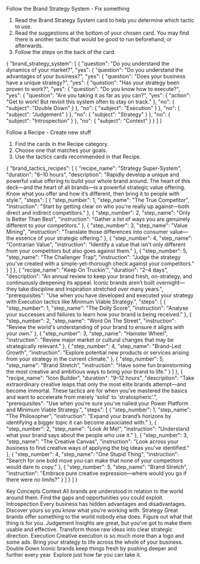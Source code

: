 Follow the Brand Strategy System - Fix something

1. Read the Brand Strategy System card to help you
   determine which tactic to use.
2. Read the suggestions at the bottom of your chosen
   card. You may find there is another tactic that would
   be good to run beforehand, or afterwards.
3. Follow the steps on the back of the card.

{
"brand_strategy_system": [
{
"question": "Do you understand the dynamics of your market?",
"yes": {
"question": "Do you understand the advantages of your business?",
"yes": {
"question": "Does your business have a unique strategy?",
"yes": {
"question": "Has your strategy been proven to work?",
"yes": {
"question": "Do you know how to execute?",
"yes": {
"question": "Are you taking it as far as you can?",
"yes": {
"action": "Get to work! But revisit this system often to stay on track."
},
"no": {
"subject": "Double Down"
}
},
"no": {
"subject": "Execution"
}
},
"no": {
"subject": "Judgement"
}
},
"no": {
"subject": "Strategy"
}
},
"no": {
"subject": "Introspection"
}
},
"no": {
"subject": "Context"
}
}
]
}

Follow a Recipe - Create new stuff

1. Find the cards in the Recipe category.
2. Choose one that matches your goals.
3. Use the tactics cards recommended in that Recipe.

{
"brand_tactics_recipes": [
{
"recipe_name": "Strategy Super-System",
"duration": "6–10 hours",
"description": "Rapidly develop a unique and powerful value offering to build your whole brand around. The heart of this deck—and the heart of all brands—is a powerful strategic value offering. Know what you offer and how it’s different, then bring it to people with style.",
"steps": [
{
"step_number": 1,
"step_name": "The True Competitor",
"instruction": "Start by getting clear on who you're really up against—both direct and indirect competitors."
},
{
"step_number": 2,
"step_name": "Only Is Better Than Best",
"instruction": "Gather a list of ways you are genuinely different to your competitors."
},
{
"step_number": 3,
"step_name": "Value Mining",
"instruction": "Translate those differences into consumer value—the essence of your strategic offering."
},
{
"step_number": 4,
"step_name": "Contrarian Value",
"instruction": "Identify a value that isn’t only different from your competitors but also goes against them."
},
{
"step_number": 5,
"step_name": "The Challenger Trap",
"instruction": "Judge the strategy you've created with a simple-yet-thorough check against your competitors."
}
]
},
{
"recipe_name": "Keep On Truckin'",
"duration": "2–4 days",
"description": "An annual review to keep your brand fresh, on-strategy, and continuously deepening its appeal. Iconic brands aren’t built overnight—they take discipline and inspiration stretched over many years.",
"prerequisites": "Use when you have developed and executed your strategy with Execution tactics like Minimum Viable Strategy.",
"steps": [
{
"step_number": 1,
"step_name": "The Dolly Score",
"instruction": "Analyse your successes and failures to learn how your brand is being received."
},
{
"step_number": 2,
"step_name": "Word On The Street",
"instruction": "Review the world's understanding of your brand to ensure it aligns with your own."
},
{
"step_number": 3,
"step_name": "Hamster Wheel",
"instruction": "Review major market or cultural changes that may be strategically relevant."
},
{
"step_number": 4,
"step_name": "Brand-Led Growth",
"instruction": "Explore potential new products or services arising from your strategy in the current climate."
},
{
"step_number": 5,
"step_name": "Brand Stretch",
"instruction": "Have some fun brainstorming the most creative and ambitious ways to bring your brand to life."
}
]
},
{
"recipe_name": "Icon Builder",
"duration": "9–12 hours",
"description": "Take extraordinary creative leaps that only the most elite brands attempt—and become immortal. These tactics are for when you’ve mastered the basics and want to accelerate from merely 'solid' to 'stratospheric'.",
"prerequisites": "Use when you're sure you've nailed your Power Platform and Minimum Viable Strategy.",
"steps": [
{
"step_number": 1,
"step_name": "The Philosopher",
"instruction": "Expand your brand’s horizons by identifying a bigger topic it can become associated with."
},
{
"step_number": 2,
"step_name": "Look At Me!",
"instruction": "Understand what your brand says about the people who use it."
},
{
"step_number": 3,
"step_name": "The Creative Canvas",
"instruction": "Look across your business to find creative ways of applying the big ideas you've identified."
},
{
"step_number": 4,
"step_name": "One Stupid Thing",
"instruction": "Search for one bold move you can make that none of your competitors would dare to copy."
},
{
"step_number": 5,
"step_name": "Brand Stretch",
"instruction": "Embrace pure creative expression—where would you go if there were no limits?"
}
]
}
]
}

Key Concepts
Context
All brands are understood in relation to the world
around them. Find the gaps and opportunities you
could exploit.
Introspection
Every business has hidden advantages and
disadvantages. Discover yours so you know what
you’re working with.
Strategy
Great brands offer something to the world nobody
else does. Figure out what that thing is for you.
Judgement
Insights are great, but you’ve got to make them
usable and effective. Transform those raw ideas into
clear strategic direction.
Execution
Creative execution is so much more than a logo
and some ads. Bring your strategy to life across the
whole of your business.
Double Down
Iconic brands keep things fresh by pushing deeper
and further every year. Explore just how far you can
take it.
